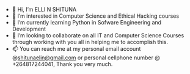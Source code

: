 - 👋 Hi, I’m ELLI N SHITUNA
- 👀 I’m interested in Computer Science and Ethical Hacking courses
- 🌱 I’m currently learning Python in Sofware Engineering and Development
- 💞️ I’m looking to collaborate on all IT and Computer Science Courses through working with you all in helping me to accomplish this.
- 📫 You can reach me at my personal email account @shitunaelin@gmail.com or personal cellphone number @ +264817244041, Thank you very much.

<!---
ellin72/ellin72 is a ✨ special ✨ repository because its `README.md` (this file) appears on your GitHub profile.
You can click the Preview link to take a look at your changes.
--->
